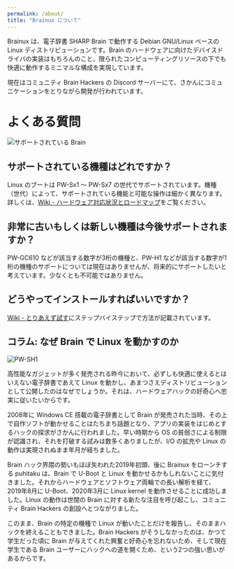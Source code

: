 ```yaml
---
permalink: /about/
title: "Brainux について"
---
```


Brainux は、電子辞書 SHARP Brain で動作する Debian GNU/Linux ベースの Linux ディストリビューションです。Brain のハードウェアに向けたデバイスドライバの実装はもちろんのこと、限られたコンピューティングリソースの下でも快適に動作するミニマルな構成を実現しています。

現在はコミュニティ Brain Hackers の Discord サーバーにて、さかんにコミュニケーションをとりながら開発が行われています。


# よくある質問

![サポートされている Brain]({{site.baseurl}}/assets/images/brains.jpg)


## サポートされている機種はどれですか？

Linux のブートは PW-Sx1 〜 PW-Sx7 の世代でサポートされています。機種（世代）によって、サポートされている機能と可能な操作は細かく異なります。詳しくは、[Wiki - ハードウェア対応状況とロードマップ](https://wiki.brainux.org/linux/beginners/roadmap/)をご覧ください。


## 非常に古いもしくは新しい機種は今後サポートされますか？

PW-GC610 などが該当する数字が3桁の機種と、PW-H1 などが該当する数字が1桁の機種のサポートについては現在はありませんが、将来的にサポートしたいと考えています。少なくとも不可能ではありません。


## どうやってインストールすればいいですか？

[Wiki - とりあえず試す](https://wiki.brainux.org/beginners/get-started/)にステップバイステップで方法が記載されています。


## コラム: なぜ Brain で Linux を動かすのか

![PW-SH1]({{site.baseurl}}/assets/images/hacked_brain.jpg)

高性能なガジェットが多く発売される昨今において、必ずしも快適に使えるとはいえない電子辞書であえて Linux を動かし、あまつさえディストリビューションとして公開したのはなぜでしょうか。それは、ハードウェアハックの好奇心へ忠実に従いたいからです。

2008年に Windows CE 搭載の電子辞書として Brain が発売された当時、その上で自作ソフトが動かせることはたちまち話題となり、アプリの実装をはじめとするハックの探求がさかんに行われました。早い時期から OS の貧弱さによる制限が認識され、それを打破する試みは数多くありましたが、I/O の拡充や Linux の動作は実現されぬまま年月が経ちました。

Brain ハック界隈の勢いもほぼ失われた2019年初頭、後に Brainux をローンチする puhitaku は、Brain で U-Boot と Linux を動かせるかもしれないことに気付きました。それからハードウェアとソフトウェア両輪での長い解析を経て、2019年8月に U-Boot、2020年3月に Linux kernel を動作させることに成功しました。Linux の動作は世間の Brain に対する新たな注目を呼び起こし、コミュニティ Brain Hackers の創設へとつながりました。

このまま、Brain の特定の機種で Linux が動いたことだけを報告し、そのままハックを終えることもできました。Brain Hackers がそうしなかったのは、かつて学生だった頃に Brain が与えてくれた興奮と好奇心を忘れないため、そして現在学生である Brain ユーザーにハックへの道を開くため、という2つの強い思いがあるからです。
